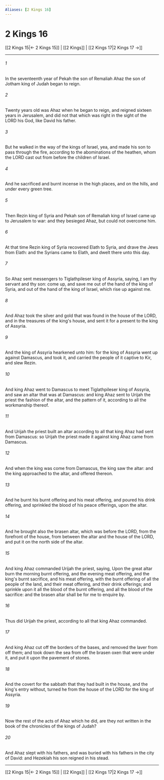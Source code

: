 ```yaml
---
Aliases: [2 Kings 16]
---
```

# 2 Kings 16

[[2 Kings 15|← 2 Kings 15]] | [[2 Kings]] | [[2 Kings 17|2 Kings 17 →]]
***



###### 1 
In the seventeenth year of Pekah the son of Remaliah Ahaz the son of Jotham king of Judah began to reign. 

###### 2 
Twenty years old was Ahaz when he began to reign, and reigned sixteen years in Jerusalem, and did not that which was right in the sight of the LORD his God, like David his father. 

###### 3 
But he walked in the way of the kings of Israel, yea, and made his son to pass through the fire, according to the abominations of the heathen, whom the LORD cast out from before the children of Israel. 

###### 4 
And he sacrificed and burnt incense in the high places, and on the hills, and under every green tree. 

###### 5 
Then Rezin king of Syria and Pekah son of Remaliah king of Israel came up to Jerusalem to war: and they besieged Ahaz, but could not overcome him. 

###### 6 
At that time Rezin king of Syria recovered Elath to Syria, and drave the Jews from Elath: and the Syrians came to Elath, and dwelt there unto this day. 

###### 7 
So Ahaz sent messengers to Tiglathpileser king of Assyria, saying, I am thy servant and thy son: come up, and save me out of the hand of the king of Syria, and out of the hand of the king of Israel, which rise up against me. 

###### 8 
And Ahaz took the silver and gold that was found in the house of the LORD, and in the treasures of the king's house, and sent it for a present to the king of Assyria. 

###### 9 
And the king of Assyria hearkened unto him: for the king of Assyria went up against Damascus, and took it, and carried the people of it captive to Kir, and slew Rezin. 

###### 10 
And king Ahaz went to Damascus to meet Tiglathpileser king of Assyria, and saw an altar that was at Damascus: and king Ahaz sent to Urijah the priest the fashion of the altar, and the pattern of it, according to all the workmanship thereof. 

###### 11 
And Urijah the priest built an altar according to all that king Ahaz had sent from Damascus: so Urijah the priest made it against king Ahaz came from Damascus. 

###### 12 
And when the king was come from Damascus, the king saw the altar: and the king approached to the altar, and offered thereon. 

###### 13 
And he burnt his burnt offering and his meat offering, and poured his drink offering, and sprinkled the blood of his peace offerings, upon the altar. 

###### 14 
And he brought also the brasen altar, which was before the LORD, from the forefront of the house, from between the altar and the house of the LORD, and put it on the north side of the altar. 

###### 15 
And king Ahaz commanded Urijah the priest, saying, Upon the great altar burn the morning burnt offering, and the evening meat offering, and the king's burnt sacrifice, and his meat offering, with the burnt offering of all the people of the land, and their meat offering, and their drink offerings; and sprinkle upon it all the blood of the burnt offering, and all the blood of the sacrifice: and the brasen altar shall be for me to enquire by. 

###### 16 
Thus did Urijah the priest, according to all that king Ahaz commanded. 

###### 17 
And king Ahaz cut off the borders of the bases, and removed the laver from off them; and took down the sea from off the brasen oxen that were under it, and put it upon the pavement of stones. 

###### 18 
And the covert for the sabbath that they had built in the house, and the king's entry without, turned he from the house of the LORD for the king of Assyria. 

###### 19 
Now the rest of the acts of Ahaz which he did, are they not written in the book of the chronicles of the kings of Judah? 

###### 20 
And Ahaz slept with his fathers, and was buried with his fathers in the city of David: and Hezekiah his son reigned in his stead.

***
[[2 Kings 15|← 2 Kings 15]] | [[2 Kings]] | [[2 Kings 17|2 Kings 17 →]]
